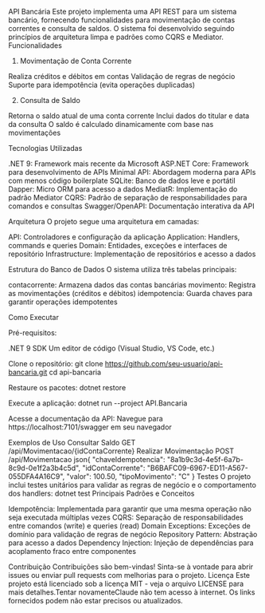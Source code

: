API Bancária
Este projeto implementa uma API REST para um sistema bancário, fornecendo funcionalidades para movimentação de contas correntes e consulta de saldos. O sistema foi desenvolvido seguindo princípios de arquitetura limpa e padrões como CQRS e Mediator.
Funcionalidades
1. Movimentação de Conta Corrente

Realiza créditos e débitos em contas
Validação de regras de negócio
Suporte para idempotência (evita operações duplicadas)

2. Consulta de Saldo

Retorna o saldo atual de uma conta corrente
Inclui dados do titular e data da consulta
O saldo é calculado dinamicamente com base nas movimentações

Tecnologias Utilizadas

.NET 9: Framework mais recente da Microsoft
ASP.NET Core: Framework para desenvolvimento de APIs
Minimal API: Abordagem moderna para APIs com menos código boilerplate
SQLite: Banco de dados leve e portátil
Dapper: Micro ORM para acesso a dados
MediatR: Implementação do padrão Mediator
CQRS: Padrão de separação de responsabilidades para comandos e consultas
Swagger/OpenAPI: Documentação interativa da API

Arquitetura
O projeto segue uma arquitetura em camadas:

API: Controladores e configuração da aplicação
Application: Handlers, commands e queries
Domain: Entidades, exceções e interfaces de repositório
Infrastructure: Implementação de repositórios e acesso a dados

Estrutura do Banco de Dados
O sistema utiliza três tabelas principais:

contacorrente: Armazena dados das contas bancárias
movimento: Registra as movimentações (créditos e débitos)
idempotencia: Guarda chaves para garantir operações idempotentes

Como Executar

Pré-requisitos:

.NET 9 SDK
Um editor de código (Visual Studio, VS Code, etc.)


Clone o repositório:
git clone https://github.com/seu-usuario/api-bancaria.git
cd api-bancaria

Restaure os pacotes:
dotnet restore

Execute a aplicação:
dotnet run --project API.Bancaria

Acesse a documentação da API:
Navegue para https://localhost:7101/swagger em seu navegador

Exemplos de Uso
Consultar Saldo
GET /api/Movimentacao/{idContaCorrente}
Realizar Movimentação
POST /api/Movimentacao
json{
  "chaveIdempotencia": "8a1b9c3d-4e5f-6a7b-8c9d-0e1f2a3b4c5d",
  "idContaCorrente": "B6BAFC09-6967-ED11-A567-055DFA4A16C9",
  "valor": 100.50,
  "tipoMovimento": "C"
}
Testes
O projeto inclui testes unitários para validar as regras de negócio e o comportamento dos handlers:
dotnet test
Principais Padrões e Conceitos

Idempotência: Implementada para garantir que uma mesma operação não seja executada múltiplas vezes
CQRS: Separação de responsabilidades entre comandos (write) e queries (read)
Domain Exceptions: Exceções de domínio para validação de regras de negócio
Repository Pattern: Abstração para acesso a dados
Dependency Injection: Injeção de dependências para acoplamento fraco entre componentes

Contribuição
Contribuições são bem-vindas! Sinta-se à vontade para abrir issues ou enviar pull requests com melhorias para o projeto.
Licença
Este projeto está licenciado sob a licença MIT - veja o arquivo LICENSE para mais detalhes.Tentar novamenteClaude não tem acesso à internet. Os links fornecidos podem não estar precisos ou atualizados.
